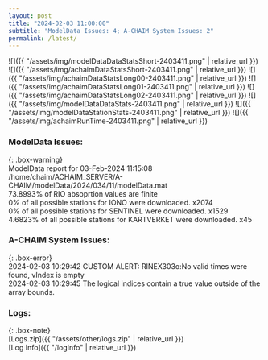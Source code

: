 ```yaml
---
layout: post
title: "2024-02-03 11:00:00"
subtitle: "ModelData Issues: 4; A-CHAIM System Issues: 2"
permalink: /latest/
---
```


![]({{ "/assets/img/modelDataDataStatsShort-2403411.png" | relative_url }})
![]({{ "/assets/img/achaimDataStatsShort-2403411.png" | relative_url }})
![]({{ "/assets/img/achaimDataStatsLong00-2403411.png" | relative_url }})
![]({{ "/assets/img/achaimDataStatsLong01-2403411.png" | relative_url }})
![]({{ "/assets/img/achaimDataStatsLong02-2403411.png" | relative_url }})
![]({{ "/assets/img/modelDataDataStats-2403411.png" | relative_url }})
![]({{ "/assets/img/modelDataStationStats-2403411.png" | relative_url }})
![]({{ "/assets/img/achaimRunTime-2403411.png" | relative_url }})


### ModelData Issues:  
  
{: .box-warning}  
 ModelData report for 03-Feb-2024 11:15:08   
 /home/chaim/ACHAIM_SERVER/A-CHAIM/modelData/2024/034/11/modelData.mat   
 73.8993% of RIO absoprtion values are finite   
 0% of all possible stations for IONO were downloaded. x2074   
 0% of all possible stations for SENTINEL were downloaded. x1529   
 4.6823% of all possible stations for KARTVERKET were downloaded. x45   
  
### A-CHAIM System Issues:  
  
{: .box-error}  
2024-02-03 10:29:42 CUSTOM ALERT: RINEX303o:No valid times were found, vIndex is empty  
2024-02-03 10:29:45 The logical indices contain a true value outside of the array bounds.  

### Logs:  
  
{: .box-note}  
[Logs.zip]({{ "/assets/other/logs.zip" | relative_url }})  
[Log Info]({{ "/logInfo" | relative_url }})  
